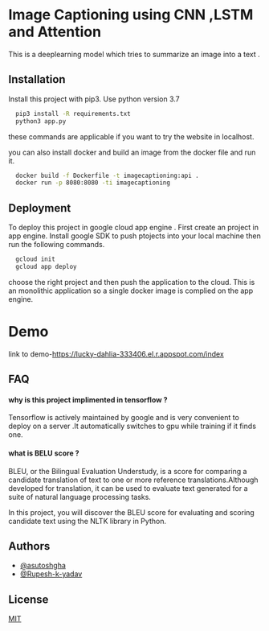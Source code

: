 
# Image Captioning using CNN ,LSTM and Attention

This is a deeplearning model which tries to summarize  an image into a text .





## Installation

Install this project with pip3.
Use python version 3.7
```bash
  pip3 install -R requirements.txt
  python3 app.py
```
these commands are applicable if you want to try the website in localhost.

you can also install docker and build an image from the docker file and run it.

```bash
  docker build -f Dockerfile -t imagecaptioning:api .
  docker run -p 8080:8080 -ti imagecaptioning
```

## Deployment

To deploy this project in google cloud app engine .
First create an project in app engine.
Install google SDK to push ptojects into your local machine
then run the following commands.
```bash
  gcloud init
  gcloud app deploy
```
choose the right project and then push the application to the cloud.
This is an monolithic application so a single docker image is complied on the app engine.

# Demo

link to demo-https://lucky-dahlia-333406.el.r.appspot.com/index

## FAQ

#### why is this project implimented in tensorflow ?

Tensorflow is actively maintained by google and is very convenient to deploy 
on a server .It automatically switches to gpu while training if it finds one.

#### what is BELU score ?

BLEU, or the Bilingual Evaluation Understudy, is a score for comparing a candidate translation of text to one or more reference translations.Although developed for translation, it can be used to evaluate text generated for a suite of natural language processing tasks.

In this project, you will discover the BLEU score for evaluating and scoring candidate text using the NLTK library in Python.


## Authors

- [@asutoshgha](https://www.github.com/asutoshgha)
- [@Rupesh-k-yadav](https://github.com/rupesh-k-yadav)
## License

[MIT](https://choosealicense.com/licenses/mit/)





   




